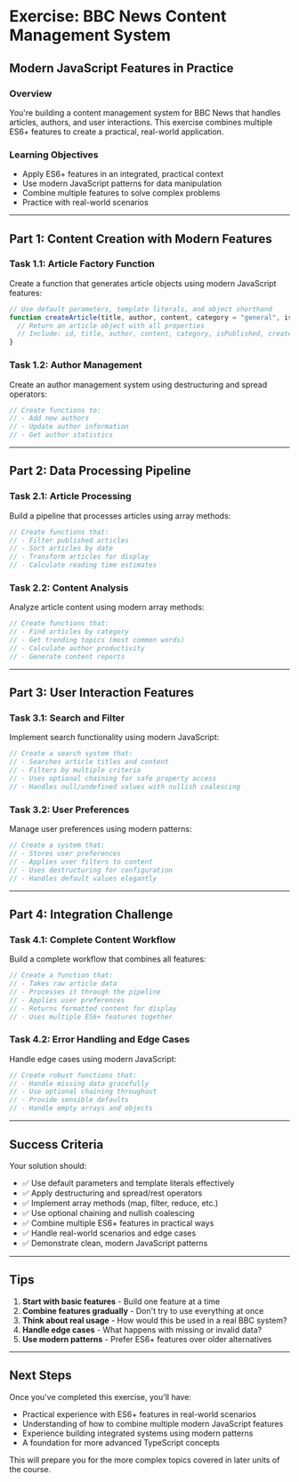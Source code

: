 # Exercise: BBC News Content Management System
## Modern JavaScript Features in Practice

### Overview
You're building a content management system for BBC News that handles articles, authors, and user interactions. This exercise combines multiple ES6+ features to create a practical, real-world application.

### Learning Objectives
- Apply ES6+ features in an integrated, practical context
- Use modern JavaScript patterns for data manipulation
- Combine multiple features to solve complex problems
- Practice with real-world scenarios

---

## Part 1: Content Creation with Modern Features

### Task 1.1: Article Factory Function
Create a function that generates article objects using modern JavaScript features:

```typescript
// Use default parameters, template literals, and object shorthand
function createArticle(title, author, content, category = "general", isPublished = false) {
  // Return an article object with all properties
  // Include: id, title, author, content, category, isPublished, createdAt, wordCount
}
```

### Task 1.2: Author Management
Create an author management system using destructuring and spread operators:

```typescript
// Create functions to:
// - Add new authors
// - Update author information
// - Get author statistics
```

---

## Part 2: Data Processing Pipeline

### Task 2.1: Article Processing
Build a pipeline that processes articles using array methods:

```typescript
// Create functions that:
// - Filter published articles
// - Sort articles by date
// - Transform articles for display
// - Calculate reading time estimates
```

### Task 2.2: Content Analysis
Analyze article content using modern array methods:

```typescript
// Create functions that:
// - Find articles by category
// - Get trending topics (most common words)
// - Calculate author productivity
// - Generate content reports
```

---

## Part 3: User Interaction Features

### Task 3.1: Search and Filter
Implement search functionality using modern JavaScript:

```typescript
// Create a search system that:
// - Searches article titles and content
// - Filters by multiple criteria
// - Uses optional chaining for safe property access
// - Handles null/undefined values with nullish coalescing
```

### Task 3.2: User Preferences
Manage user preferences using modern patterns:

```typescript
// Create a system that:
// - Stores user preferences
// - Applies user filters to content
// - Uses destructuring for configuration
// - Handles default values elegantly
```

---

## Part 4: Integration Challenge

### Task 4.1: Complete Content Workflow
Build a complete workflow that combines all features:

```typescript
// Create a function that:
// - Takes raw article data
// - Processes it through the pipeline
// - Applies user preferences
// - Returns formatted content for display
// - Uses multiple ES6+ features together
```

### Task 4.2: Error Handling and Edge Cases
Handle edge cases using modern JavaScript:

```typescript
// Create robust functions that:
// - Handle missing data gracefully
// - Use optional chaining throughout
// - Provide sensible defaults
// - Handle empty arrays and objects
```

---

## Success Criteria

Your solution should:
- ✅ Use default parameters and template literals effectively
- ✅ Apply destructuring and spread/rest operators
- ✅ Implement array methods (map, filter, reduce, etc.)
- ✅ Use optional chaining and nullish coalescing
- ✅ Combine multiple ES6+ features in practical ways
- ✅ Handle real-world scenarios and edge cases
- ✅ Demonstrate clean, modern JavaScript patterns

---

## Tips

1. **Start with basic features** - Build one feature at a time
2. **Combine features gradually** - Don't try to use everything at once
3. **Think about real usage** - How would this be used in a real BBC system?
4. **Handle edge cases** - What happens with missing or invalid data?
5. **Use modern patterns** - Prefer ES6+ features over older alternatives

---

## Next Steps

Once you've completed this exercise, you'll have:
- Practical experience with ES6+ features in real-world scenarios
- Understanding of how to combine multiple modern JavaScript features
- Experience building integrated systems using modern patterns
- A foundation for more advanced TypeScript concepts

This will prepare you for the more complex topics covered in later units of the course.